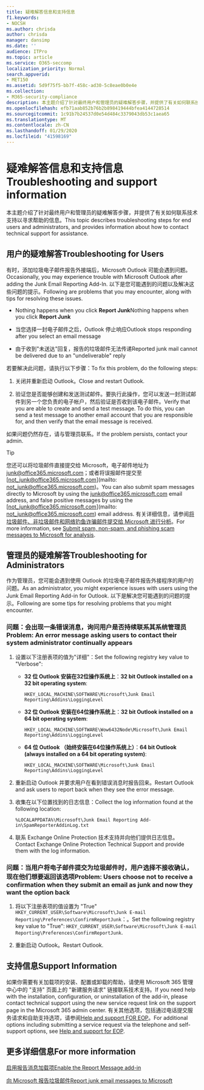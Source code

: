 ```yaml
---
title: 疑难解答信息和支持信息
f1.keywords:
- NOCSH
ms.author: chrisda
author: chrisda
manager: dansimp
ms.date: ''
audience: ITPro
ms.topic: article
ms.service: O365-seccomp
localization_priority: Normal
search.appverid:
- MET150
ms.assetid: 5d9f75f5-bb7f-458c-ad30-5c8eae0b0e4e
ms.collection:
- M365-security-compliance
description: 本主题介绍了针对最终用户和管理员的疑难解答步骤，并提供了有关如何联系技术支持以寻求帮助的信息。
ms.openlocfilehash: efb71aab852b76b2b898419444bfea4144728514
ms.sourcegitcommit: 1c91b7b24537d0e54d484c3379043db53c1aea65
ms.translationtype: MT
ms.contentlocale: zh-CN
ms.lasthandoff: 01/29/2020
ms.locfileid: "41598169"
---
```

# <a name="troubleshooting-and-support-information"></a><span data-ttu-id="f6830-103">疑难解答信息和支持信息</span><span class="sxs-lookup"><span data-stu-id="f6830-103">Troubleshooting and support information</span></span>

<span data-ttu-id="f6830-104">本主题介绍了针对最终用户和管理员的疑难解答步骤，并提供了有关如何联系技术支持以寻求帮助的信息。</span><span class="sxs-lookup"><span data-stu-id="f6830-104">This topic describes troubleshooting steps for end users and administrators, and provides information about how to contact technical support for assistance.</span></span>

## <a name="troubleshooting-for-users"></a><span data-ttu-id="f6830-105">用户的疑难解答</span><span class="sxs-lookup"><span data-stu-id="f6830-105">Troubleshooting for Users</span></span>

<span data-ttu-id="f6830-106">有时，添加垃圾电子邮件报告外接端后，Microsoft Outlook 可能会遇到问题。</span><span class="sxs-lookup"><span data-stu-id="f6830-106">Occasionally, you may experience trouble with Microsoft Outlook after adding the Junk Email Reporting Add-In.</span></span> <span data-ttu-id="f6830-107">以下是您可能遇到的问题以及解决这些问题的提示。</span><span class="sxs-lookup"><span data-stu-id="f6830-107">Following are problems that you may encounter, along with tips for resolving these issues.</span></span>

- <span data-ttu-id="f6830-108">Nothing happens when you click **Report Junk**</span><span class="sxs-lookup"><span data-stu-id="f6830-108">Nothing happens when you click **Report Junk**</span></span>

- <span data-ttu-id="f6830-109">当您选择一封电子邮件之后，Outlook 停止响应</span><span class="sxs-lookup"><span data-stu-id="f6830-109">Outlook stops responding after you select an email message</span></span>

- <span data-ttu-id="f6830-110">由于收到"未送达"回复，报告的垃圾邮件无法传递</span><span class="sxs-lookup"><span data-stu-id="f6830-110">Reported junk mail cannot be delivered due to an "undeliverable" reply</span></span>

<span data-ttu-id="f6830-111">若要解决此问题，请执行以下步骤：</span><span class="sxs-lookup"><span data-stu-id="f6830-111">To fix this problem, do the following steps:</span></span>

1. <span data-ttu-id="f6830-112">关闭并重新启动 Outlook。</span><span class="sxs-lookup"><span data-stu-id="f6830-112">Close and restart Outlook.</span></span>

2. <span data-ttu-id="f6830-p102">验证您是否能够创建和发送测试邮件。要执行此操作，您可以发送一封测试邮件到另一个您负责的电子帐户，然后验证是否收到该电子邮件。</span><span class="sxs-lookup"><span data-stu-id="f6830-p102">Verify that you are able to create and send a test message. To do this, you can send a test message to another email account that you are responsible for, and then verify that the email message is received.</span></span>

<span data-ttu-id="f6830-115">如果问题仍然存在，请与管理员联系。</span><span class="sxs-lookup"><span data-stu-id="f6830-115">If the problem persists, contact your admin.</span></span>

> [!TIP]
> <span data-ttu-id="f6830-116">您还可以将垃圾邮件直接提交给 Microsoft，电子邮件地址为 [junk@office365.microsoft.com](mailto:junk@office365.microsoft.com)；或者将误报邮件提交至 [not_junk@office365.microsoft.com](mailto: not_junk@office365.microsoft.com)。</span><span class="sxs-lookup"><span data-stu-id="f6830-116">You can also submit spam messages directly to Microsoft by using the [junk@office365.microsoft.com](mailto:junk@office365.microsoft.com) email address, and false positive messages by using the [not_junk@office365.microsoft.com](mailto: not_junk@office365.microsoft.com) email address.</span></span> <span data-ttu-id="f6830-117">有关详细信息，请参阅[将垃圾邮件、非垃圾邮件和网络钓鱼诈骗邮件提交给 Microsoft 进行分析](submit-spam-non-spam-and-phishing-scam-messages-to-microsoft-for-analysis.md)。</span><span class="sxs-lookup"><span data-stu-id="f6830-117">For more information, see [Submit spam, non-spam, and phishing scam messages to Microsoft for analysis](submit-spam-non-spam-and-phishing-scam-messages-to-microsoft-for-analysis.md).</span></span>

## <a name="troubleshooting-for-administrators"></a><span data-ttu-id="f6830-118">管理员的疑难解答</span><span class="sxs-lookup"><span data-stu-id="f6830-118">Troubleshooting for Administrators</span></span>

<span data-ttu-id="f6830-119">作为管理员，您可能会遇到使用 Outlook 的垃圾电子邮件报告外接程序的用户的问题。</span><span class="sxs-lookup"><span data-stu-id="f6830-119">As an administrator, you might experience issues with users using the Junk Email Reporting Add-in for Outlook.</span></span> <span data-ttu-id="f6830-120">以下是解决您可能遇到的问题的提示。</span><span class="sxs-lookup"><span data-stu-id="f6830-120">Following are some tips for resolving problems that you might encounter.</span></span>

### <a name="problem-an-error-message-asking-users-to-contact-their-system-administrator-continually-appears"></a><span data-ttu-id="f6830-121">问题：会出现一条错误消息，询问用户是否持续联系其系统管理员</span><span class="sxs-lookup"><span data-stu-id="f6830-121">Problem: An error message asking users to contact their system administrator continually appears</span></span>

1. <span data-ttu-id="f6830-122">设置以下注册表项的值为"详细"：</span><span class="sxs-lookup"><span data-stu-id="f6830-122">Set the following registry key value to "Verbose":</span></span>

   - <span data-ttu-id="f6830-123">**32 位 Outlook 安装在32位操作系统上**：</span><span class="sxs-lookup"><span data-stu-id="f6830-123">**32 bit Outlook installed on a 32 bit operating system**:</span></span>

     `HKEY_LOCAL_MACHINE\SOFTWARE\Microsoft\Junk Email Reporting\Addins\LoggingLevel`

   - <span data-ttu-id="f6830-124">**32 位 Outlook 安装在64位操作系统上**：</span><span class="sxs-lookup"><span data-stu-id="f6830-124">**32 bit Outlook installed on a 64 bit operating system**:</span></span>

     `HKEY_LOCAL_MACHINE\SOFTWARE\Wow6432Node\Microsoft\Junk Email Reporting\Addins\LoggingLevel`

   - <span data-ttu-id="f6830-125">**64 位 Outlook （始终安装在64位操作系统上）**：</span><span class="sxs-lookup"><span data-stu-id="f6830-125">**64 bit Outlook (always installed on a 64 bit operating system)**:</span></span>

     `HKEY_LOCAL_MACHINE\SOFTWARE\Microsoft\Junk Email Reporting\Addins\LoggingLevel`

2. <span data-ttu-id="f6830-126">重新启动 Outlook 并要求用户在看到错误消息时报告回来。</span><span class="sxs-lookup"><span data-stu-id="f6830-126">Restart Outlook and ask users to report back when they see the error message.</span></span>

3. <span data-ttu-id="f6830-127">收集在以下位置找到的日志信息：</span><span class="sxs-lookup"><span data-stu-id="f6830-127">Collect the log information found at the following location:</span></span>

   `%LOCALAPPDATA%\Microsoft\Junk Email Reporting Add-in\SpamReporterAddinLog.txt`

4. <span data-ttu-id="f6830-128">联系 Exchange Online Protection 技术支持并向他们提供日志信息。</span><span class="sxs-lookup"><span data-stu-id="f6830-128">Contact Exchange Online Protection Technical Support and provide them with the log information.</span></span>

### <a name="problem-users-choose-not-to-receive-a-confirmation-when-they-submit-an-email-as-junk-and-now-they-want-the-option-back"></a><span data-ttu-id="f6830-129">问题：当用户将电子邮件提交为垃圾邮件时，用户选择不接收确认，现在他们想要返回该选项</span><span class="sxs-lookup"><span data-stu-id="f6830-129">Problem: Users choose not to receive a confirmation when they submit an email as junk and now they want the option back</span></span>

1. <span data-ttu-id="f6830-130">将以下注册表项的值设置为 "True" `HKEY_CURRENT_USER\Software\Microsoft\Junk E-mail Reporting\Preferences\ConfirmReportJunk`：。</span><span class="sxs-lookup"><span data-stu-id="f6830-130">Set the following registry key value to "True": `HKEY_CURRENT_USER\Software\Microsoft\Junk E-mail Reporting\Preferences\ConfirmReportJunk`.</span></span>

2. <span data-ttu-id="f6830-131">重新启动 Outlook。</span><span class="sxs-lookup"><span data-stu-id="f6830-131">Restart Outlook.</span></span>

## <a name="support-information"></a><span data-ttu-id="f6830-132">支持信息</span><span class="sxs-lookup"><span data-stu-id="f6830-132">Support Information</span></span>

<span data-ttu-id="f6830-133">如果你需要有关加载项的安装、配置或卸载的帮助，请使用 Microsoft 365 管理中心中的 "支持" 页面上的 "新建服务请求" 链接联系技术支持。</span><span class="sxs-lookup"><span data-stu-id="f6830-133">If you need help with the installation, configuration, or uninstallation of the add-in, please contact technical support using the new service request link on the support page in the Microsoft 365 admin center.</span></span> <span data-ttu-id="f6830-134">有关其他选项，包括通过电话提交服务请求和自助支持选项，请参阅[Help and support FOR EOP](help-and-support-for-eop.md)。</span><span class="sxs-lookup"><span data-stu-id="f6830-134">For additional options including submitting a service request via the telephone and self-support options, see [Help and support for EOP](help-and-support-for-eop.md).</span></span>

## <a name="for-more-information"></a><span data-ttu-id="f6830-135">更多详细信息</span><span class="sxs-lookup"><span data-stu-id="f6830-135">For more information</span></span>

[<span data-ttu-id="f6830-136">启用报告消息加载项</span><span class="sxs-lookup"><span data-stu-id="f6830-136">Enable the Report Message add-in</span></span>](enable-the-report-message-add-in.md)

[<span data-ttu-id="f6830-137">向 Microsoft 报告垃圾邮件</span><span class="sxs-lookup"><span data-stu-id="f6830-137">Report junk email messages to Microsoft</span></span>](report-junk-email-messages-to-microsoft.md)
